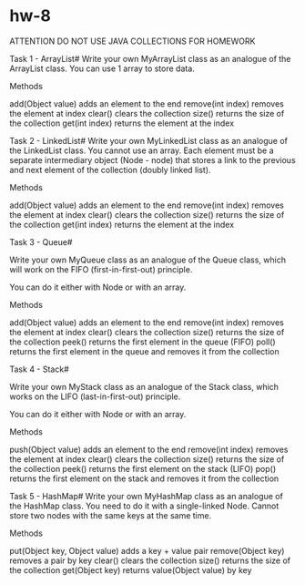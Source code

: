 # hw-8
ATTENTION
DO NOT USE JAVA COLLECTIONS FOR HOMEWORK

Task 1 - ArrayList#
Write your own MyArrayList class as an analogue of the ArrayList class.
You can use 1 array to store data.

Methods

add(Object value) adds an element to the end
remove(int index) removes the element at index
clear() clears the collection
size() returns the size of the collection
get(int index) returns the element at the index


Task 2 - LinkedList#
Write your own MyLinkedList class as an analogue of the LinkedList class.
You cannot use an array. Each element must be a separate intermediary object (Node - node) 
that stores a link to the previous and next element of the collection (doubly linked list).

Methods

add(Object value) adds an element to the end
remove(int index) removes the element at index
clear() clears the collection
size() returns the size of the collection
get(int index) returns the element at the index


Task 3 - Queue#

Write your own MyQueue class as an analogue of the Queue class, which will work on the FIFO (first-in-first-out) principle.

You can do it either with Node or with an array.

Methods

add(Object value) adds an element to the end
remove(int index) removes the element at index
clear() clears the collection
size() returns the size of the collection
peek() returns the first element in the queue (FIFO)
poll() returns the first element in the queue and removes it from the collection


Task 4 - Stack#


Write your own MyStack class as an analogue of the Stack class, which works on the LIFO (last-in-first-out) principle.

You can do it either with Node or with an array.

Methods

push(Object value) adds an element to the end
remove(int index) removes the element at index
clear() clears the collection
size() returns the size of the collection
peek() returns the first element on the stack (LIFO)
pop() returns the first element on the stack and removes it from the collection


Task 5 - HashMap#
Write your own MyHashMap class as an analogue of the HashMap class.
You need to do it with a single-linked Node.
Cannot store two nodes with the same keys at the same time.

Methods

put(Object key, Object value) adds a key + value pair
remove(Object key) removes a pair by key
clear() clears the collection
size() returns the size of the collection
get(Object key) returns value(Object value) by key
